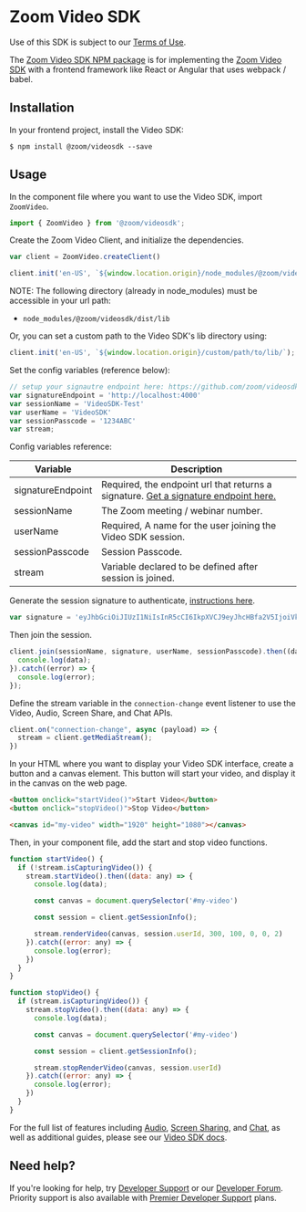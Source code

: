 # Zoom Video SDK

Use of this SDK is subject to our [Terms of Use](https://zoom.us/docs/en-us/zoom_api_license_and_tou.html).

The [Zoom Video SDK NPM package](https://www.npmjs.com/package/@zoom/videosdk) is for implementing the [Zoom Video SDK](https://marketplace.zoom.us/docs/sdk/video/introduction) with a frontend framework like React or Angular that uses webpack / babel.

## Installation

In your frontend project, install the Video SDK:

`$ npm install @zoom/videosdk --save`

## Usage

In the component file where you want to use the Video SDK, import `ZoomVideo`.

```js
import { ZoomVideo } from '@zoom/videosdk';
```

Create the Zoom Video Client, and initialize the dependencies.

```js
var client = ZoomVideo.createClient()

client.init('en-US', `${window.location.origin}/node_modules/@zoom/videosdk/dist/lib`);
```

NOTE: The following directory (already in node_modules) must be accessible in your url path:

- `node_modules/@zoom/videosdk/dist/lib`

Or, you can set a custom path to the Video SDK's lib directory using:

```js
client.init('en-US', `${window.location.origin}/custom/path/to/lib/`);
```

Set the config variables (reference below):

```js
// setup your signautre endpoint here: https://github.com/zoom/videosdk-sample-signature-node.js
var signatureEndpoint = 'http://localhost:4000'
var sessionName = 'VideoSDK-Test'
var userName = 'VideoSDK'
var sessionPasscode = '1234ABC'
var stream;
```


Config variables reference:

| Variable                   | Description |
| -----------------------|-------------|
| signatureEndpoint          | Required, the endpoint url that returns a signature. [Get a signature endpoint here.](https://github.com/zoom/videosdk-sample-signature-node.js) |
| sessionName  | The Zoom meeting / webinar number. |
| userName | Required, A name for the user joining the Video SDK session. |
| sessionPasscode | Session Passcode. |
| stream | Variable declared to be defined after session is joined. |


Generate the session signature to authenticate, [instructions here](https://github.com/zoom/videosdk-sample-signature-node.js).

```js
var signature = 'eyJhbGciOiJIUzI1NiIsInR5cCI6IkpXVCJ9eyJhcHBfa2V5IjoiVklERU9fU0RLX0tFWV9IRVJFIiwiaWF0IjoxNjIzNDQyNTYzLCJleHAiOjE2MjM0NDk3NjMsInRwYyI6IlZpZGVvU0RLLVRlc3QiLCJwd2QiOiIxMjM0QUJDIn0='
```

Then join the session.

```js
client.join(sessionName, signature, userName, sessionPasscode).then((data) => {
  console.log(data);
}).catch((error) => {
  console.log(error);
});
```

Define the stream variable in the `connection-change` event listener to use the Video, Audio, Screen Share, and Chat APIs.

```js
client.on("connection-change", async (payload) => {
  stream = client.getMediaStream();
})
```

In your HTML where you want to display your Video SDK interface, create a button and a canvas element. This button will start your video, and display it in the canvas on the web page.

```html
<button onclick="startVideo()">Start Video</button>
<button onclick="stopVideo()">Stop Video</button>

<canvas id="my-video" width="1920" height="1080"></canvas>
```

Then, in your component file, add the start and stop video functions.

```js
function startVideo() {
  if (!stream.isCapturingVideo()) {
    stream.startVideo().then((data: any) => {
      console.log(data);

      const canvas = document.querySelector('#my-video')

      const session = client.getSessionInfo();

      stream.renderVideo(canvas, session.userId, 300, 100, 0, 0, 2)
    }).catch((error: any) => {
      console.log(error);
    })
  }
}

function stopVideo() {
  if (stream.isCapturingVideo()) {
    stream.stopVideo().then((data: any) => {
      console.log(data);

      const canvas = document.querySelector('#my-video')

      const session = client.getSessionInfo();

      stream.stopRenderVideo(canvas, session.userId)
    }).catch((error: any) => {
      console.log(error);
    })
  }
}
```

For the full list of features including [Audio](https://marketplace.zoom.us/docs/sdk/video/web/essential/audio), [Screen Sharing](https://marketplace.zoom.us/docs/sdk/video/web/essential/screen-share), and [Chat](https://marketplace.zoom.us/docs/sdk/video/web/essential/chat), as well as additional guides, please see our [Video SDK docs](https://marketplace.zoom.us/docs/sdk/video/web).

## Need help?

If you're looking for help, try [Developer Support](https://devsupport.zoom.us) or our [Developer Forum](https://devforum.zoom.us). Priority support is also available with [Premier Developer Support](https://zoom.us/docs/en-us/developer-support-plans.html) plans.
